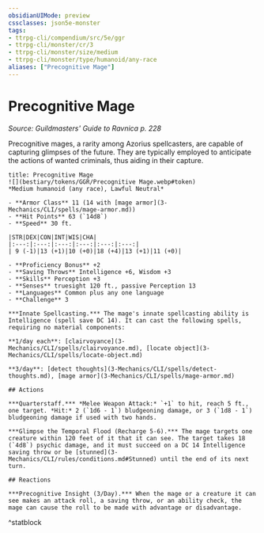 ```yaml
---
obsidianUIMode: preview
cssclasses: json5e-monster
tags:
- ttrpg-cli/compendium/src/5e/ggr
- ttrpg-cli/monster/cr/3
- ttrpg-cli/monster/size/medium
- ttrpg-cli/monster/type/humanoid/any-race
aliases: ["Precognitive Mage"]
---
```

# Precognitive Mage
*Source: Guildmasters' Guide to Ravnica p. 228*  

Precognitive mages, a rarity among Azorius spellcasters, are capable of capturing glimpses of the future. They are typically employed to anticipate the actions of wanted criminals, thus aiding in their capture.

```ad-statblock
title: Precognitive Mage
![](bestiary/tokens/GGR/Precognitive Mage.webp#token)
*Medium humanoid (any race), Lawful Neutral*

- **Armor Class** 11 (14 with [mage armor](3-Mechanics/CLI/spells/mage-armor.md))
- **Hit Points** 63 (`14d8`)
- **Speed** 30 ft.

|STR|DEX|CON|INT|WIS|CHA|
|:---:|:---:|:---:|:---:|:---:|:---:|
| 9 (-1)|13 (+1)|10 (+0)|18 (+4)|13 (+1)|11 (+0)|

- **Proficiency Bonus** +2
- **Saving Throws** Intelligence +6, Wisdom +3
- **Skills** Perception +3
- **Senses** truesight 120 ft., passive Perception 13
- **Languages** Common plus any one language
- **Challenge** 3

***Innate Spellcasting.*** The mage's innate spellcasting ability is Intelligence (spell save DC 14). It can cast the following spells, requiring no material components:

**1/day each**: [clairvoyance](3-Mechanics/CLI/spells/clairvoyance.md), [locate object](3-Mechanics/CLI/spells/locate-object.md)

**3/day**: [detect thoughts](3-Mechanics/CLI/spells/detect-thoughts.md), [mage armor](3-Mechanics/CLI/spells/mage-armor.md)

## Actions

***Quarterstaff.*** *Melee Weapon Attack:* `+1` to hit, reach 5 ft., one target. *Hit:* 2 (`1d6 - 1`) bludgeoning damage, or 3 (`1d8 - 1`) bludgeoning damage if used with two hands.

***Glimpse the Temporal Flood (Recharge 5-6).*** The mage targets one creature within 120 feet of it that it can see. The target takes 18 (`4d8`) psychic damage, and it must succeed on a DC 14 Intelligence saving throw or be [stunned](3-Mechanics/CLI/rules/conditions.md#Stunned) until the end of its next turn.

## Reactions

***Precognitive Insight (3/Day).*** When the mage or a creature it can see makes an attack roll, a saving throw, or an ability check, the mage can cause the roll to be made with advantage or disadvantage.
```
^statblock